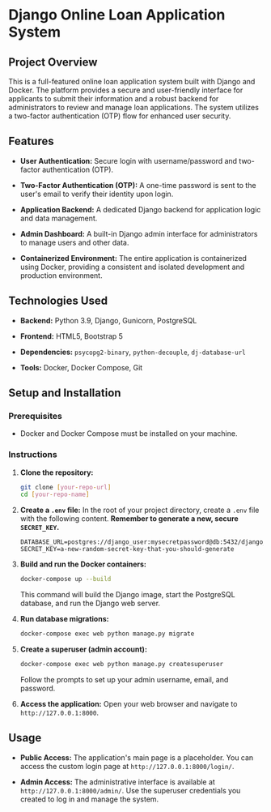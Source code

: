 # Django Online Loan Application System

## Project Overview

This is a full-featured online loan application system built with Django and Docker. The platform provides a secure and user-friendly interface for applicants to submit their information and a robust backend for administrators to review and manage loan applications. The system utilizes a two-factor authentication (OTP) flow for enhanced user security.

## Features

* **User Authentication:** Secure login with username/password and two-factor authentication (OTP).

* **Two-Factor Authentication (OTP):** A one-time password is sent to the user's email to verify their identity upon login.

* **Application Backend:** A dedicated Django backend for application logic and data management.

* **Admin Dashboard:** A built-in Django admin interface for administrators to manage users and other data.

* **Containerized Environment:** The entire application is containerized using Docker, providing a consistent and isolated development and production environment.

## Technologies Used

* **Backend:** Python 3.9, Django, Gunicorn, PostgreSQL

* **Frontend:** HTML5, Bootstrap 5

* **Dependencies:** `psycopg2-binary`, `python-decouple`, `dj-database-url`

* **Tools:** Docker, Docker Compose, Git

## Setup and Installation

### Prerequisites

* Docker and Docker Compose must be installed on your machine.

### Instructions

1.  **Clone the repository:**

    ```bash
    git clone [your-repo-url]
    cd [your-repo-name]
    ```

2.  **Create a `.env` file:**
    In the root of your project directory, create a `.env` file with the following content. **Remember to generate a new, secure `SECRET_KEY`.**

    ```env
    DATABASE_URL=postgres://django_user:mysecretpassword@db:5432/django_db
    SECRET_KEY=a-new-random-secret-key-that-you-should-generate
    ```

3.  **Build and run the Docker containers:**

    ```bash
    docker-compose up --build
    ```

    This command will build the Django image, start the PostgreSQL database, and run the Django web server.

4.  **Run database migrations:**

    ```bash
    docker-compose exec web python manage.py migrate
    ```

5.  **Create a superuser (admin account):**

    ```bash
    docker-compose exec web python manage.py createsuperuser
    ```

    Follow the prompts to set up your admin username, email, and password.

6.  **Access the application:**
    Open your web browser and navigate to `http://127.0.0.1:8000`.

## Usage

* **Public Access:** The application's main page is a placeholder. You can access the custom login page at `http://127.0.0.1:8000/login/`.

* **Admin Access:** The administrative interface is available at `http://127.0.0.1:8000/admin/`. Use the superuser credentials you created to log in and manage the system.
